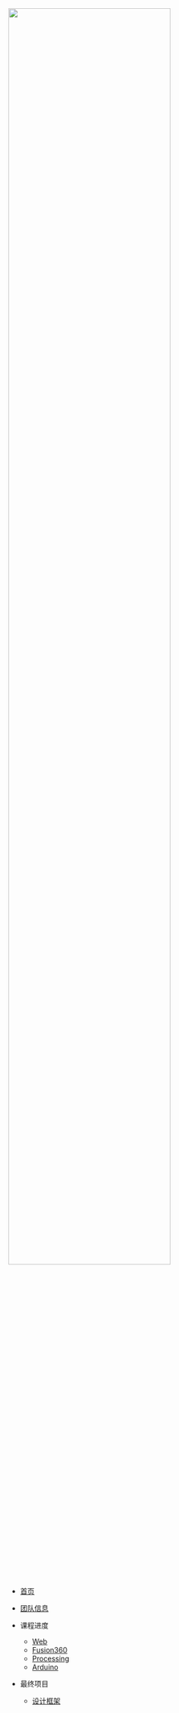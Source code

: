 <!-- /_sidebar.md -->

<img src="https://cdn.jsdelivr.net/gh/zimaStrawer/doubleQ_Image/logo.png" width="80%">  

* [首页](README.md)
* [团队信息](Team.md)

* 课程进度
    * [Web](Course_practice/Web/) 
    * [Fusion360](Course_practice/Fusion360/) 
    * [Processing](Course_practice/Processing/)
    * [Arduino](Course_practice/Arduino/)
  
* 最终项目
    * [设计框架](Final_project/design_framework/) 
